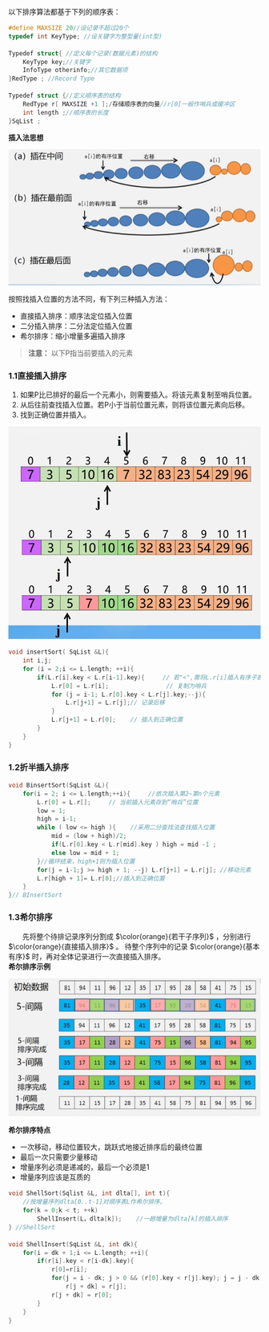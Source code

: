 以下排序算法都基于下列的顺序表：  
```cpp
#define MAXSIZE 20//设记录不超过20个
typedef int KeyType; //设关键字为整型量(int型)

Typedef struct{ //定义每个记录(数据元素)的结构
    KeyType key;//关键字
    InfoType otherinfo;//其它数据项
}RedType ; //Record Type

Typedef struct {//定义顺序表的结构
    RedType r[ MAXSIZE +1 ];/存储顺序表的向量//r[0]一般作哨兵或缓冲区
    int length ;//顺序表的长度
}SqList ;
```
**插入法思想**  
<div><img src = "./images/插入示意图.png"></div>  

按照找插入位置的方法不同，有下列三种插入方法：  
 - 直接插入排序：顺序法定位插入位置
 - 二分插入排序：二分法定位插入位置
 - 希尔排序：缩小增量多遍插入排序

>**注意：** 以下P指当前要插入的元素  

### 1.1直接插入排序  
1. 如果P比已排好的最后一个元素小，则需要插入。将该元素复制至哨兵位置。  
2. 从后往前查找插入位置。若P小于当前位置元素，则将该位置元素向后移。
3. 找到正确位置并插入。

<div><img src = "./images/直接插入步骤示意图.png"></div>  

```cpp
void insertSort( SqList &L){
    int i,j;
    for (i = 2;i <= L.length; ++i){
        if(L.r[i].key < L.r[i-1].key){     // 若"<",需将L.r[i]插入有序子表
            L.r[0] = L.r[i];                // 复制为哨兵
            for (j = i-1; L.r[0].key < L.r[j].key;--j){
                L.r[j+1] = L.r[j];// 记录后移
            }
            L.r[j+1] = L.r[0];    // 插入到正确位置
        }
    }
}
```
### 1.2折半插入排序  
```cpp
void BinsertSort(SqList &L){
    for(i = 2; i <= L.length;++i){     //依次插入第2~第n个元素
        L.r[0] = L.r[];     // 当前插入元素存到“哨兵”位置
        low = 1;
        high = i-1;
        while ( low <= high ){    //采用二分查找法查找插入位置
            mid = (low + high)/2;
            if(L.r[0].key < L.r[mid].key ) high = mid -1 ;
            else low = mid + 1;
        }//循环结束，high+1则为插入位置
        for(j = i-1;j >= high + 1; --j) L.r[j+1] = L.r[j]; //移动元素
        L.r[high + 1]= L.r[0];//插入到正确位置
    }
}// BInsertSort
```
### 1.3希尔排序  
　　先将整个待排记录序列分割成 $\color{orange}{若干子序列}$ ，分别进行 $\color{orange}{直接插入排序}$ 。
待整个序列中的记录 $\color{orange}{基本有序}$ 时，再对全体记录进行一次直接插入排序。  
**希尔排序示例**  
<div><img src = "./images/希尔排序示例.png"></div>  

**希尔排序特点**  
- 一次移动，移动位置较大，跳跃式地接近排序后的最终位置  
- 最后一次只需要少量移动  
- 增量序列必须是递减的，最后一个必须是1  
- 增量序列应该是互质的

```cpp
void ShellSort(Sqlist &L, int dlta[], int t){
    //按增量序列dlta[0..t-1]对顺序表L作希尔排序。
    for(k = 0;k < t; ++k)
        ShellInsert(L，dlta[k]);    //一趟增量为dlta[k]的插入排序
} //ShellSort

void ShellInsert(SqList &L, int dk){
    for(i = dk + 1;i <= L.length; ++i){
        if(r[i].key < r[i-dk].key){
            r[0]=r[i];
            for(j = i - dk; j > 0 && (r[0].key < r[j].key); j = j - dk)
                r[j + dk] = r[j];
            r[j + dk] = r[0];
        }
    }
}
```
